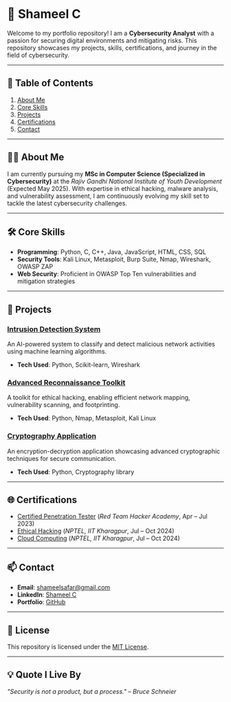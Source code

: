 # 🚀 Shameel C

Welcome to my portfolio repository! I am a **Cybersecurity Analyst** with a passion for securing digital environments and mitigating risks. This repository showcases my projects, skills, certifications, and journey in the field of cybersecurity.

---

## 📌 Table of Contents
1. [About Me](#about-me)
2. [Core Skills](#core-skills)
3. [Projects](#projects)
4. [Certifications](#certifications)
5. [Contact](#contact)

---

## 🧑‍💻 About Me
I am currently pursuing my **MSc in Computer Science (Specialized in Cybersecurity)** at the *Rajiv Gandhi National Institute of Youth Development* (Expected May 2025). With expertise in ethical hacking, malware analysis, and vulnerability assessment, I am continuously evolving my skill set to tackle the latest cybersecurity challenges.

---

## 🛠️ Core Skills
- **Programming**: Python, C, C++, Java, JavaScript, HTML, CSS, SQL
- **Security Tools**: Kali Linux, Metasploit, Burp Suite, Nmap, Wireshark, OWASP ZAP
- **Web Security**: Proficient in OWASP Top Ten vulnerabilities and mitigation strategies

---

## 🚀 Projects

### [Intrusion Detection System](https://github.com/ShameelC/intrusion-detection-system)
An AI-powered system to classify and detect malicious network activities using machine learning algorithms.
- **Tech Used**: Python, Scikit-learn, Wireshark

### [Advanced Reconnaissance Toolkit](https://github.com/ShameelC/advanced-recon-toolkit)
A toolkit for ethical hacking, enabling efficient network mapping, vulnerability scanning, and footprinting.
- **Tech Used**: Python, Nmap, Metasploit, Kali Linux

### [Cryptography Application](https://github.com/ShameelC/EncryptionTool-DES-and-AES)
An encryption-decryption application showcasing advanced cryptographic techniques for secure communication.
- **Tech Used**: Python, Cryptography library

---

## 🌐 Certifications
- [Certified Penetration Tester](https://drive.google.com/drive/u/0/folders/1camKCLKW6XOlbhvd-fTkvHosUJApTMAe) (*Red Team Hacker Academy*, Apr – Jul 2023)
- [Ethical Hacking](https://drive.google.com/drive/u/0/folders/1camKCLKW6XOlbhvd-fTkvHosUJApTMAe) (*NPTEL, IIT Kharagpur*, Jul – Oct 2024)
- [Cloud Computing](https://drive.google.com/drive/u/0/folders/1camKCLKW6XOlbhvd-fTkvHosUJApTMAe) (*NPTEL, IIT Kharagpur*, Jul – Oct 2024)

---

## 📫 Contact
- **Email**: [shameelsafar@gmail.com](mailto:shameelsafar@gmail.com)
- **LinkedIn**: [Shameel C](https://www.linkedin.com/in/shameel-c-17710325b)
- **Portfolio**: [GitHub](https://github.com/ShameelC)

---

## 📄 License
This repository is licensed under the [MIT License](https://opensource.org/licenses/MIT).

---

## 💡 Quote I Live By
*"Security is not a product, but a process." – Bruce Schneier*
